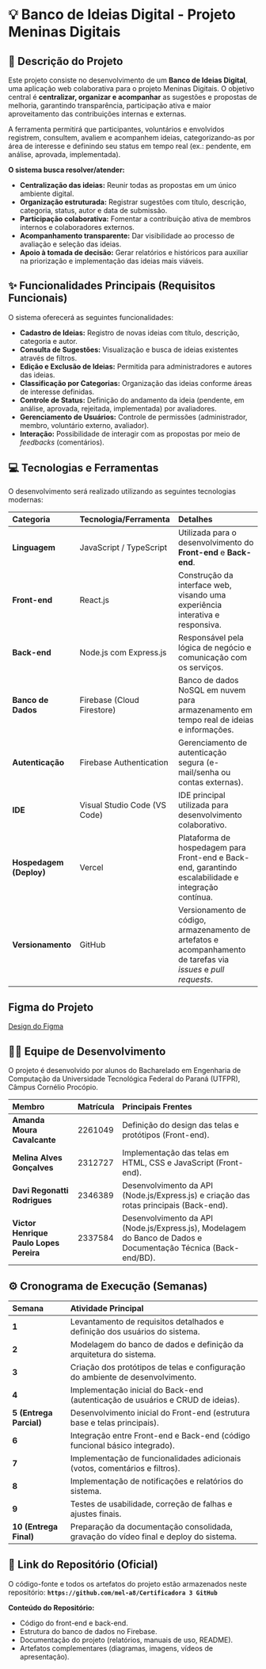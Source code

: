 # 💡 Banco de Ideias Digital - Projeto Meninas Digitais

## 📝 Descrição do Projeto

Este projeto consiste no desenvolvimento de um **Banco de Ideias Digital**, uma aplicação web colaborativa para o projeto Meninas Digitais. O objetivo central é **centralizar, organizar e acompanhar** as sugestões e propostas de melhoria, garantindo transparência, participação ativa e maior aproveitamento das contribuições internas e externas.

A ferramenta permitirá que participantes, voluntários e envolvidos registrem, consultem, avaliem e acompanhem ideias, categorizando-as por área de interesse e definindo seu status em tempo real (ex.: pendente, em análise, aprovada, implementada).

**O sistema busca resolver/atender:**
* **Centralização das ideias:** Reunir todas as propostas em um único ambiente digital.
* **Organização estruturada:** Registrar sugestões com título, descrição, categoria, status, autor e data de submissão.
* **Participação colaborativa:** Fomentar a contribuição ativa de membros internos e colaboradores externos.
* **Acompanhamento transparente:** Dar visibilidade ao processo de avaliação e seleção das ideias.
* **Apoio à tomada de decisão:** Gerar relatórios e históricos para auxiliar na priorização e implementação das ideias mais viáveis.

## ✨ Funcionalidades Principais (Requisitos Funcionais)

O sistema oferecerá as seguintes funcionalidades:

* **Cadastro de Ideias:** Registro de novas ideias com título, descrição, categoria e autor.
* **Consulta de Sugestões:** Visualização e busca de ideias existentes através de filtros.
* **Edição e Exclusão de Ideias:** Permitida para administradores e autores das ideias.
* **Classificação por Categorias:** Organização das ideias conforme áreas de interesse definidas.
* **Controle de Status:** Definição do andamento da ideia (pendente, em análise, aprovada, rejeitada, implementada) por avaliadores.
* **Gerenciamento de Usuários:** Controle de permissões (administrador, membro, voluntário externo, avaliador).
* **Interação:** Possibilidade de interagir com as propostas por meio de *feedbacks* (comentários).

## 💻 Tecnologias e Ferramentas

O desenvolvimento será realizado utilizando as seguintes tecnologias modernas:

| Categoria | Tecnologia/Ferramenta | Detalhes |
| :--- | :--- | :--- |
| **Linguagem** | JavaScript / TypeScript | Utilizada para o desenvolvimento do **Front-end** e **Back-end**. |
| **Front-end** | React.js | Construção da interface web, visando uma experiência interativa e responsiva. |
| **Back-end** | Node.js com Express.js | Responsável pela lógica de negócio e comunicação com os serviços. |
| **Banco de Dados** | Firebase (Cloud Firestore) | Banco de dados NoSQL em nuvem para armazenamento em tempo real de ideias e informações. |
| **Autenticação** | Firebase Authentication | Gerenciamento de autenticação segura (e-mail/senha ou contas externas). |
| **IDE** | Visual Studio Code (VS Code) | IDE principal utilizada para desenvolvimento colaborativo. |
| **Hospedagem (Deploy)** | Vercel | Plataforma de hospedagem para Front-end e Back-end, garantindo escalabilidade e integração contínua. |
| **Versionamento** | GitHub | Versionamento de código, armazenamento de artefatos e acompanhamento de tarefas via *issues* e *pull requests*. |

## Figma do Projeto

[Design do Figma](https://www.figma.com/design/rsPy2n9luKmWDx0bj30x8U/Certificadora-3?node-id=15-4&t=DhI5lr8KywxInAKn-1)

## 🧑‍💻 Equipe de Desenvolvimento

O projeto é desenvolvido por alunos do Bacharelado em Engenharia de Computação da Universidade Tecnológica Federal do Paraná (UTFPR), Câmpus Cornélio Procópio.

| Membro | Matrícula | Principais Frentes |
| :--- | :--- | :--- |
| **Amanda Moura Cavalcante** | 2261049 | Definição do design das telas e protótipos (Front-end). |
| **Melina Alves Gonçalves** | 2312727 | Implementação das telas em HTML, CSS e JavaScript (Front-end). |
| **Davi Regonatti Rodrigues** | 2346389 | Desenvolvimento da API (Node.js/Express.js) e criação das rotas principais (Back-end). |
| **Victor Henrique Paulo Lopes Pereira** | 2337584 | Desenvolvimento da API (Node.js/Express.js), Modelagem do Banco de Dados e Documentação Técnica (Back-end/BD). |

## ⚙️ Cronograma de Execução (Semanas)

| Semana | Atividade Principal |
| :--- | :--- |
| **1** | Levantamento de requisitos detalhados e definição dos usuários do sistema. |
| **2** | Modelagem do banco de dados e definição da arquitetura do sistema. |
| **3** | Criação dos protótipos de telas e configuração do ambiente de desenvolvimento. |
| **4** | Implementação inicial do Back-end (autenticação de usuários e CRUD de ideias). |
| **5 (Entrega Parcial)** | Desenvolvimento inicial do Front-end (estrutura base e telas principais). |
| **6** | Integração entre Front-end e Back-end (código funcional básico integrado). |
| **7** | Implementação de funcionalidades adicionais (votos, comentários e filtros). |
| **8** | Implementação de notificações e relatórios do sistema. |
| **9** | Testes de usabilidade, correção de falhas e ajustes finais. |
| **10 (Entrega Final)** | Preparação da documentação consolidada, gravação do vídeo final e deploy do sistema. |

## 🔗 Link do Repositório (Oficial)

O código-fonte e todos os artefatos do projeto estão armazenados neste repositório:
**`https://github.com/mel-a8/Certificadora 3 GitHub`**

**Conteúdo do Repositório:**
* Código do front-end e back-end.
* Estrutura do banco de dados no Firebase.
* Documentação do projeto (relatórios, manuais de uso, README).
* Artefatos complementares (diagramas, imagens, vídeos de apresentação).
